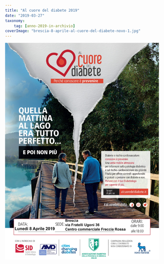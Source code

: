 ```yaml
---
title: "Al cuore del diabete 2019"
date: "2019-03-27"
taxonomy: 
    tag: [anno-2019-in-archivio]
coverImage: "brescia-8-aprile-al-cuore-del-diabete-novo-1.jpg"
---
```


![](images/brescia-8-aprile-al-cuore-del-diabete-novo-1.jpg)
